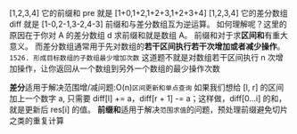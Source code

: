[1,2,3,4] 它的前缀和 pre 就是 [1+0,1+2,1+2+3,1+2+3+4]
[1,2,3,4] 它的差分数组 diff 就是 [1-0,2-1,3-2,4-3]
前缀和与差分数组互为逆运算。
如何理解呢？这里的原因在于你对 A 的差分数组 d 求前缀和就是数组 A。
前缀和对于求**区间和**有重大意义。
而差分数组通常用于先对数组的**若干区间执行若干次增加或者减少操作**。
`1526. 形成目标数组的子数组最少增加次数`
这道题不就是对数组若干区间执行 n 次增加操作，让你返回从一个数组到另外一个数组的最少操作次数

**差分**适用于解决范围增/减问题:O(n)`区间更新和单点查询`
如果我们想给 [l, r] 的区间加上一个数字 a, 只需要 diff[l] += a，diff[r + 1] -= a；这样做，diff[0...i] 的和，就是更新后 res[i] 的值。
**前缀和**适用于解决`范围求值`的问题，预处理前缀避免切片之类的重复计算
